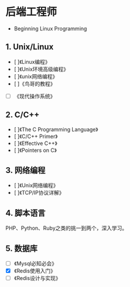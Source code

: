 # 后端工程师

- Beginning Linux Programming

## 1. Unix/Linux

- [ ]《Linux编程》
- [ ]《Unix环境高级编程》
- [ ]《unix网络编程》
- [ ]《鸟哥的教程》
- [ ] 《现代操作系统》

## 2. C/C++

- [ ]《The C Programming Language》
- [ ]《C/C++ Primer》
- [ ]《Effective C++》
- [ ]《Pointers on C》

## 3. 网络编程


- [ ]《Unix网络编程》
- [ ]《TCP/IP协议详解》

## 4. 脚本语言

PHP、Python、Ruby之类的挑一到两个，深入学习。

## 5. 数据库

- [ ] 《Mysql必知必会》
- [X] 《Redis使用入门》
- [ ] 《Redis设计与实现》